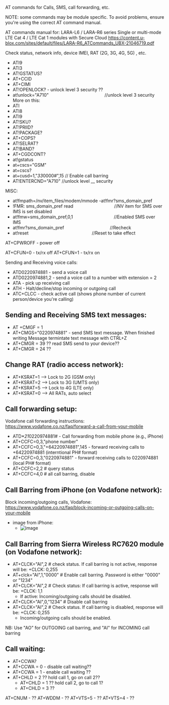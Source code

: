 AT commands for Calls, SMS, call forwarding, etc. 


NOTE: some commands may be module specific. To avoid problems, ensure you're using the correct AT command manual.


AT commands manual for: LARA-L6 / LARA-R6 series Single or multi-mode LTE Cat 4 / LTE Cat 1 modules with Secure Cloud
https://content.u-blox.com/sites/default/files/LARA-R6_ATCommands_UBX-21046719.pdf

Check status, network info, device IMEI, RAT (2G, 3G, 4G, 5G) , etc. 
- ATI9
- ATI3
- AT!GSTATUS?
- AT+CCID
- AT+CIMI
- AT!OPENLOCK? - unlock level 3 security ??
- at!unlock="A710"                                             //unlock level 3 security
More on this:
- ATI
- ATI8
- ATI9
- AT!SKU?
- AT!PRIID?
- AT!PACKAGE?
- AT+COPS?
- AT!SELRAT?
- AT!BAND?
- AT+CGDCONT?
- at!gstatus
- at+cscs="GSM"
- at+cscs?
- at+cusd=1,"*33*0000#",15  // Enable call barring
- AT!ENTERCND="A710"        //unlock level __ security


MISC:
- at!fmpath=/nv/item_files/modem/mmode
-at!fmr?sms_domain_pref
- !FMR: sms_domain_pref read                                 //NV item for SMS over IMS is set disabled
- at!fmw=sms_domain_pref,0,1                                 //Enabled SMS over IMS
- at!fmr?sms_domain_pref                                     //Recheck
- at!reset                                                   //Reset to take effect


AT+CPWROFF - power off

AT+CFUN=0 - tx/rx off
AT+CFUN=1 - tx/rx on


Sending and Receiving voice calls:
- ATD0220974881 - send a voice call
- ATD0220974881,2 - send a voice call to a number with extension = 2
- ATA - pick up receiving call
- ATH - Halt/decline/stop incoming or outgoing call
- ATC+CLCC - check active call (shows phone number of current person/device you're calling)


## Sending and Receiving SMS text messages:
- AT +CMGF = 1
- AT+CMGS="0220974881"  - send SMS text message. When finished writing Message termintate text message with CTRL+Z
- AT+CMGR = 39 ?? read SMS send to your device??
- AT+CMGR = 24 ?? 


## Change RAT (radio access network):
- AT+KSRAT=1 --> Lock to 2G (GSM only)
- AT+KSRAT=2 --> Lock to 3G (UMTS only)
- AT+KSRAT=5 --> Lock to 4G (LTE only)
- AT+KSRAT=0 --> All RATs, auto select



## Call forwarding setup:
Vodafone call forwarding instructions: https://www.vodafone.co.nz/faq/forward-a-call-from-your-mobile
- ATD\**21*0220974881# - Call forwarding from mobile phone (e.g., iPhone)
- AT+CCFC=0,3,"phone number"
- AT+CCFC=0,3,"+64220974881",145  - forward receiving calls to +64220974881 (interntional PH# format)
- AT+CCFC=0,3,"0220974881" - forward receiving calls to 0220974881 (local PH# format)
- AT+CCFC=2,2           # query status
- AT+CCFC=4,0           # all call barring, disable

 

## Call Barring from iPhone (on Vodafone network):
Block incoming/outgoing calls, Vodafone: https://www.vodafone.co.nz/faq/block-incoming-or-outgoing-calls-on-your-mobile
- image from iPhone:
  -  ![image](https://user-images.githubusercontent.com/42329930/233904746-02ccc959-e554-4812-afc1-c8fe475b2723.png)


## Call Barring from Sierra Wireless RC7620 module (on Vodafone network):
- AT+CLCK="AI",2		           # check status. If call barring is not active, response will be: +CLCK: 0,255
- AT+clck="AI",1,"0000"	     # Enable call barring. Password is either "0000" or "1234"
- AT+CLCK="AI",2		           # Check status: If call barring is active, response will be: +CLCK: 1,1
  - If active: Incoming/outgoing calls should be disabled.   
- AT+CLCK="AI",0,"1234"	     # Disable call barring
- AT+CLCK="AI",2		           # Check status. If call barring is disabled, response will be: +CLCK: 0,255
  - Incoming/outgoing calls should be enabled.   

NB: Use "AO" for OUTGOING call barring, and "AI" for INCOMING call barring

## Call waiting:
- AT+CCWA?
- AT+CCWA = 0 - disable call waiting??
- AT+CCWA = 1 - enable call waiting ?? 
- AT+CHLD = 2 ?? hold call 1, go on call 2??
  - AT+CHLD = 1 ?? hold call 2, go to call 1?
  - AT+CHLD = 3 ??



AT+CNUM - ??
AT+WDDM - ??
AT+VTS=5 - ??
AT+VTS=4 - ??








